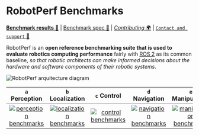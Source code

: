 # RobotPerf Benchmarks

[**Benchmark results** 🤖](https://github.com/robotperf/benchmarks#benchmarks) | [Benchmark spec 📖](https://github.com/robotperf/benchmarks/tree/main/benchmarks) | [*Contributing* 🌍](https://github.com/robotperf/benchmarks#contributing) | [`Contact and support` 📨](https://github.com/robotperf/benchmarks#contact-and-support)

RobotPerf is an **open reference benchmarking suite that is used to evaluate robotics computing performance** fairly with [ROS 2](https://accelerationrobotics.com/ros.php) as its common baseline, *so that robotic architects can make informed decisions about the hardware and software components of their robotic systems*.


![RobotPerf arquitecture diagram](https://github.com/robotperf/benchmarks/raw/main/imgs/robotperf-diagram-ros2.png)


| `a` Perception | `b` Localization | `c` Control | `d` Navigation | `e` Manipulation |
|:---:|:---:|:---:|:---:|:---:|
| [![perception benchmarks](https://github.com/robotperf/benchmarks/raw/main/imgs/icon-perception.png)](https://github.com/robotperf/benchmarks#perception) | [![localization benchmarks](https://github.com/robotperf/benchmarks/raw/main/imgs/icon-localization.png)](https://github.com/robotperf/benchmarks#localization) | [![control benchmarks](https://github.com/robotperf/benchmarks/raw/main/imgs/icon-control.png)](https://github.com/robotperf/benchmarks#control) | [![navigation benchmarks](https://github.com/robotperf/benchmarks/raw/main/imgs/icon-navigation.png)](https://github.com/robotperf/benchmarks#navigation) | [![manipulation benchmarks](https://github.com/robotperf/benchmarks/raw/main/imgs/icon-manipulation.png)](https://github.com/robotperf/benchmarks#manipulation) | 
